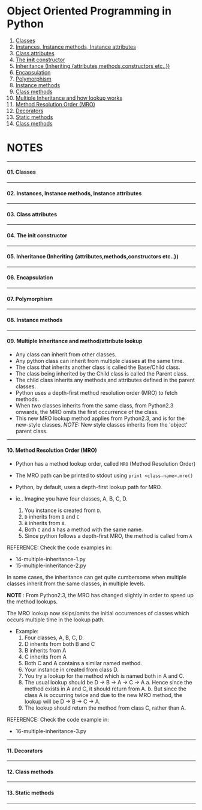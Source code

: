 # Object Oriented Programming in Python

01. [Classes](https://github.com/arvimal/Python-and-OOP#01-classes)
02. [Instances, Instance methods, Instance attributes](https://github.com/arvimal/Python-and-OOP#02-instances-instance-methods-instance-attributes)
03. [Class attributes](https://github.com/arvimal/Python-and-OOP#03-class-attributes)
04. [The __init__ constructor](https://github.com/arvimal/Python-and-OOP#04-the-init-constructor)
05. [Inheritance (Inheriting {attributes,methods,constructors etc..})](https://github.com/arvimal/Python-and-OOP#05-inheritance-inheriting-attributesmethodsconstructors-etc)
06. [Encapsulation](https://github.com/arvimal/Python-and-OOP#06-encapsulation)
07. [Polymorphism](https://github.com/arvimal/Python-and-OOP#07-polymorphism)
08. [Instance methods](https://github.com/arvimal/Python-and-OOP#08-instance-methods)
09. [Class methods](https://github.com/arvimal/Python-and-OOP#09-class-methods)
10. [Multiple Inheritance and how lookup works](https://github.com/arvimal/Python-and-OOP#10-multiple-inheritance-and-how-lookup-works)
11. [Method Resolution Order (MRO)](https://github.com/arvimal/Python-and-OOP#11-method-resolution-order-mro)
12. [Decorators](https://github.com/arvimal/Python-and-OOP#12-decorators)
13. [Static methods](https://github.com/arvimal/Python-and-OOP#13-static-methods)
14. [Class methods](https://github.com/arvimal/Python-and-OOP#14-class-methods)


# NOTES
------------
#### 01. Classes

------------
#### 02. Instances, Instance methods, Instance attributes

------------
#### 03. Class attributes

------------
#### 04. The __init__ constructor

------------
#### 05. Inheritance (Inheriting {attributes,methods,constructors etc..})

-------------
#### 06. Encapsulation

------------
#### 07. Polymorphism

------------
#### 08. Instance methods

------------
#### 09. Multiple Inheritance and method/attribute lookup 

* Any class can inherit from other classes.
* Any python class can inherit from multiple classes at the same time.
* The class that inherits another class is called the Base/Child class.
* The class being inherited by the Child class is called the Parent class.
* The child class inherits any methods and attributes defined in the parent classes.
* Python uses a depth-first method resolution order (MRO) to fetch methods.
* When two classes inherits from the same class, from Python2.3 onwards, the MRO omits the first occurrence of the class.
* This new MRO lookup method applies from Python2.3, and is for the new-style classes.
	*NOTE:* New style classes inherits from the 'object' parent class.

------------
#### 10. Method Resolution Order (MRO)

* Python has a method lookup order, called `MRO` (Method Resolution Order)
* The MRO path can be printed to stdout using `print <class-name>.mro()`
* Python, by default, uses a depth-first lookup path for MRO.

* ie.. Imagine you have four classes, A, B, C, D.

  1. You instance is created from `D`.
  2. `D` inherits from `B` and `C`
  3. `B` inherits from `A`.
  4. Both `C` and `A` has a method with the same name.
  5. Since python follows a depth-first MRO, the method is called from `A`

REFERENCE: Check the code examples in:
  * 14-multiple-inheritance-1.py
  * 15-multiple-inheritance-2.py

In some cases, the inheritance can get quite cumbersome when multiple classes inherit from the same classes, in multiple levels. 

**NOTE** : From Python2.3, the MRO has changed slightly in order to speed up the method lookups.

The MRO lookup now skips/omits the initial occurrences of classes which occurs multiple time in the lookup path.

* Example:
  1. Four classes, A, B, C, D.
  2. D inherits from both B and C
  3. B inherits from A
  4. C inherits from A
  5. Both C and A contains a similar named method.
  6. Your instance in created from class D.
  7. You try a lookup for the method which is named both in A and C.
  8. The usual lookup should be D -> B -> A -> C -> A
  	a. Hence since the method exists in A and C, it should return from A.
  	b. But since the class A is occurring twice and due to the new MRO method, the lookup will be 
  	D -> B -> C -> A.
  9. The lookup should return the method from class C, rather than A.

REFERENCE: Check the code example in:
  * 16-multiple-inheritance-3.py

--------------
#### 11. Decorators

--------------
#### 12. Class methods


--------------
#### 13. Static methods

--------------




